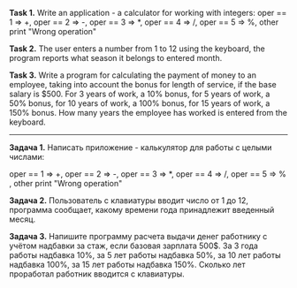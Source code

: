 **Task 1.**
Write an application - a calculator for working with integers:
oper == 1 => +, oper == 2 => -, oper == 3 => *, oper == 4 => /, oper == 5 => %,
other print "Wrong operation"

**Task 2.**
The user enters a number from 1 to 12 using the keyboard, the program reports what season it belongs to
entered month.

**Task 3.**
Write a program for calculating the payment of money to an employee, taking into account the bonus for length of service, if the base salary is $500.
For 3 years of work, a 10% bonus, for 5 years of work, a 50% bonus, for 10 years of work, a 100% bonus,
for 15 years of work, a 150% bonus. How many years the employee has worked is entered from the keyboard.

_____________________________

**Задача 1.**
Написать приложение - калькулятор для работы с целыми числами:

oper == 1 => +, oper == 2 => -, oper == 3 => *, oper == 4 => /, oper == 5 => % , 
other print "Wrong operation"

**Задача 2.**
Пользователь с клавиатуры вводит число от 1 до 12, программа сообщает, какому времени года принадлежит 
введенный месяц.

**Задача 3.**
Напишите программу расчета выдачи денег работнику с учётом надбавки за стаж, если базовая зарплата 500$. 
За 3 года работы надбавка 10%, за 5 лет работы надбавка 50%, за 10 лет работы надбавка 100%, 
за 15 лет работы надбавка 150%. Сколько лет проработал работник вводится с клавиатуры.




